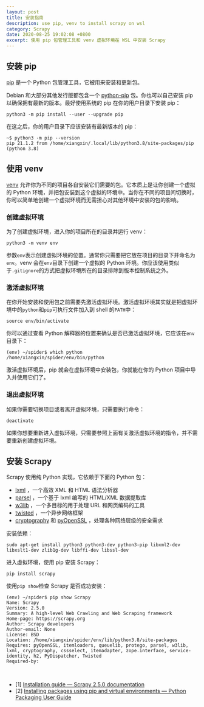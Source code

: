 ```yaml
---
layout: post
title: 安装指南
description: use pip, venv to install scrapy on wsl
category: Scrapy
date: 2020-08-25 19:02:08 +0800
excerpt: 使用 pip 包管理工具和 venv 虚拟环境在 WSL 中安装 Scrapy
---
```


## 安装 pip

[pip](https://pypi.org/project/pip/) 是一个 Python 包管理工具，它被用来安装和更新包。

Debian 和大部分其他发行版都包含一个 [python-pip](https://packages.debian.org/stable/python-pip) 包。你也可以自己安装 pip 以确保拥有最新的版本。最好使用系统的 pip 在你的用户目录下安装 pip：

`python3 -m pip install --user --upgrade pip`

在这之后，你的用户目录下应该安装有最新版本的 pip：

```shell
~$ python3 -m pip --version
pip 21.1.2 from /home/xiangxin/.local/lib/python3.8/site-packages/pip (python 3.8)
```

## 使用 venv

[venv](https://docs.python.org/3/library/venv.html) 允许你为不同的项目各自安装它们需要的包。它本质上是让你创建一个虚拟的 Python 环境，并把包安装到这个虚拟的环境中。当你在不同的项目间切换时，你可以简单地创建一个虚拟环境而无需担心对其他环境中安装的包的影响。

### 创建虚拟环境

为了创建虚拟环境，进入你的项目所在的目录并运行 venv：

`python3 -m venv env`

参数`env`表示创建虚拟环境的位置。通常你只需要把它放在项目的目录下并命名为`env`。venv 会在`env`目录下创建一个虚拟的 Python 环境。你应该使用类似于`.gitignore`的方式把虚拟环境所在的目录排除到版本控制系统之外。

### 激活虚拟环境

在你开始安装和使用包之前需要先激活虚拟环境。激活虚拟环境其实就是把虚拟环境中的`python`和`pip`可执行文件加入到 shell 的`PATH`中：

`source env/bin/activate`

你可以通过查看 Python 解释器的位置来确认是否已激活虚拟环境，它应该在`env`目录下：

```shell
(env) ~/spider$ which python
/home/xiangxin/spider/env/bin/python
```

激活虚拟环境后，pip 就会在虚拟环境中安装包，你就能在你的 Python 项目中导入并使用它们了。

### 退出虚拟环境

如果你需要切换项目或者离开虚拟环境，只需要执行命令：

`deactivate`

如果你想要重新进入虚拟环境，只需要参照上面有关激活虚拟环境的指令，并不需要重新创建虚拟环境。

## 安装 Scrapy

Scrapy 使用纯 Python 实现，它依赖于下面的 Python 包：
- [lxml](https://lxml.de/index.html) ，一个高效 XML 和 HTML 语法分析器
- [parsel](https://pypi.org/project/parsel/) ，一个基于 lxml 编写的 HTML/XML 数据提取库
- [w3lib](https://pypi.org/project/w3lib/) ，一个多目标的用于处理 URL 和网页编码的工具
- [twisted](https://twistedmatrix.com/trac/) ，一个异步网络框架
- [cryptography](https://cryptography.io/en/latest/) 和 [pyOpenSSL](https://pypi.org/project/pyOpenSSL/) ，处理各种网络层级的安全需求

安装依赖：

`sudo apt-get install python3 python3-dev python3-pip libxml2-dev libxslt1-dev zlib1g-dev libffi-dev libssl-dev`

进入虚拟环境，使用 pip 安装 Scrapy：

`pip install scrapy`

使用`pip show`检查 Scrapy 是否成功安装：

```shell
(env) ~/spider$ pip show Scrapy
Name: Scrapy
Version: 2.5.0
Summary: A high-level Web Crawling and Web Scraping framework
Home-page: https://scrapy.org
Author: Scrapy developers
Author-email: None
License: BSD
Location: /home/xiangxin/spider/env/lib/python3.8/site-packages
Requires: pyOpenSSL, itemloaders, queuelib, protego, parsel, w3lib, lxml, cryptography, cssselect, itemadapter, zope.interface, service-identity, h2, PyDispatcher, Twisted
Required-by:
```

&nbsp;

- [1] [Installation guide — Scrapy 2.5.0 documentation](https://docs.scrapy.org/en/latest/intro/install.html#intro-install)
- [2] [Installing packages using pip and virtual environments — Python Packaging User Guide](https://packaging.python.org/guides/installing-using-pip-and-virtual-environments/)